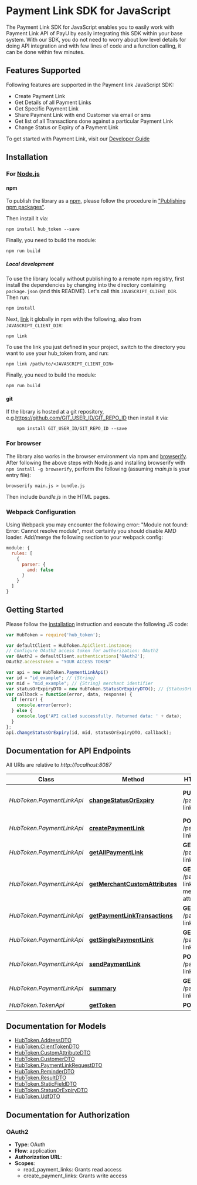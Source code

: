 # Payment Link SDK for JavaScript

The Payment Link SDK for JavaScript enables you to easily work with Payment Link API of PayU by easily integrating this SDK within your base system.
With our SDK, you do not need to worry about low level details for doing API integration and with few lines of code and a function calling, it can be done within few minutes.

## Features Supported
Following features are supported in the Payment link JavaScript SDK:
 - Create Payment Link
 - Get Details of all Payment Links
 - Get Specific Payment Link
 - Share Payment Link with end Customer via email or sms
 - Get list of all Transactions done against a particular Payment Link
 - Change Status or Expiry of a Payment Link

To get started with Payment Link, visit our [Developer Guide](https://devguide.payu.in/payment-links/payu-payment-links-api-integration)

## Installation

### For [Node.js](https://nodejs.org/)

#### npm

To publish the library as a [npm](https://www.npmjs.com/), please follow the procedure in ["Publishing npm packages"](https://docs.npmjs.com/getting-started/publishing-npm-packages).

Then install it via:

```shell
npm install hub_token --save
```

Finally, you need to build the module:

```shell
npm run build
```

##### Local development

To use the library locally without publishing to a remote npm registry, first install the dependencies by changing into the directory containing `package.json` (and this README). Let's call this `JAVASCRIPT_CLIENT_DIR`. Then run:

```shell
npm install
```

Next, [link](https://docs.npmjs.com/cli/link) it globally in npm with the following, also from `JAVASCRIPT_CLIENT_DIR`:

```shell
npm link
```

To use the link you just defined in your project, switch to the directory you want to use your hub_token from, and run:

```shell
npm link /path/to/<JAVASCRIPT_CLIENT_DIR>
```

Finally, you need to build the module:

```shell
npm run build
```

#### git

If the library is hosted at a git repository, e.g.https://github.com/GIT_USER_ID/GIT_REPO_ID
then install it via:

```shell
    npm install GIT_USER_ID/GIT_REPO_ID --save
```

### For browser

The library also works in the browser environment via npm and [browserify](http://browserify.org/). After following
the above steps with Node.js and installing browserify with `npm install -g browserify`,
perform the following (assuming *main.js* is your entry file):

```shell
browserify main.js > bundle.js
```

Then include *bundle.js* in the HTML pages.

### Webpack Configuration

Using Webpack you may encounter the following error: "Module not found: Error:
Cannot resolve module", most certainly you should disable AMD loader. Add/merge
the following section to your webpack config:

```javascript
module: {
  rules: [
    {
      parser: {
        amd: false
      }
    }
  ]
}
```

## Getting Started

Please follow the [installation](#installation) instruction and execute the following JS code:

```javascript
var HubToken = require('hub_token');

var defaultClient = HubToken.ApiClient.instance;
// Configure OAuth2 access token for authorization: OAuth2
var OAuth2 = defaultClient.authentications['OAuth2'];
OAuth2.accessToken = "YOUR ACCESS TOKEN"

var api = new HubToken.PaymentLinkApi()
var id = "id_example"; // {String} 
var mid = "mid_example"; // {String} merchant identifier
var statusOrExpiryDTO = new HubToken.StatusOrExpiryDTO(); // {StatusOrExpiryDTO} 
var callback = function(error, data, response) {
  if (error) {
    console.error(error);
  } else {
    console.log('API called successfully. Returned data: ' + data);
  }
};
api.changeStatusOrExpiry(id, mid, statusOrExpiryDTO, callback);

```

## Documentation for API Endpoints

All URIs are relative to *http://localhost:8087*

Class | Method | HTTP request | Description
------------ | ------------- | ------------- | -------------
*HubToken.PaymentLinkApi* | [**changeStatusOrExpiry**](docs/PaymentLinkApi.md#changeStatusOrExpiry) | **PUT** /payment-links/{id} | change status and expiry for paymentLink 
*HubToken.PaymentLinkApi* | [**createPaymentLink**](docs/PaymentLinkApi.md#createPaymentLink) | **POST** /payment-links | Create PaymentLinks
*HubToken.PaymentLinkApi* | [**getAllPaymentLink**](docs/PaymentLinkApi.md#getAllPaymentLink) | **GET** /payment-links | Get all PaymentLinks
*HubToken.PaymentLinkApi* | [**getMerchantCustomAttributes**](docs/PaymentLinkApi.md#getMerchantCustomAttributes) | **GET** /payment-links/default-merchant-attributes | Get Custom Attributes
*HubToken.PaymentLinkApi* | [**getPaymentLinkTransactions**](docs/PaymentLinkApi.md#getPaymentLinkTransactions) | **GET** /payment-links/{id}/txns | Get Transaction details
*HubToken.PaymentLinkApi* | [**getSinglePaymentLink**](docs/PaymentLinkApi.md#getSinglePaymentLink) | **GET** /payment-links/{id} | Get Single PaymentLink
*HubToken.PaymentLinkApi* | [**sendPaymentLink**](docs/PaymentLinkApi.md#sendPaymentLink) | **POST** /payment-links/{id}/share | send PaymentLink
*HubToken.PaymentLinkApi* | [**summary**](docs/PaymentLinkApi.md#summary) | **GET** /payment-links/summary | Details of paymentlinks
*HubToken.TokenApi* | [**getToken**](docs/TokenApi.md#getToken) | **POST** /token | get Token


## Documentation for Models

 - [HubToken.AddressDTO](docs/AddressDTO.md)
 - [HubToken.ClientTokenDTO](docs/ClientTokenDTO.md)
 - [HubToken.CustomAttributeDTO](docs/CustomAttributeDTO.md)
 - [HubToken.CustomerDTO](docs/CustomerDTO.md)
 - [HubToken.PaymentLinkRequestDTO](docs/PaymentLinkRequestDTO.md)
 - [HubToken.ReminderDTO](docs/ReminderDTO.md)
 - [HubToken.ResultDTO](docs/ResultDTO.md)
 - [HubToken.StaticFieldDTO](docs/StaticFieldDTO.md)
 - [HubToken.StatusOrExpiryDTO](docs/StatusOrExpiryDTO.md)
 - [HubToken.UdfDTO](docs/UdfDTO.md)


## Documentation for Authorization



### OAuth2


- **Type**: OAuth
- **Flow**: application
- **Authorization URL**: 
- **Scopes**: 
  - read_payment_links: Grants read access
  - create_payment_links: Grants write access


